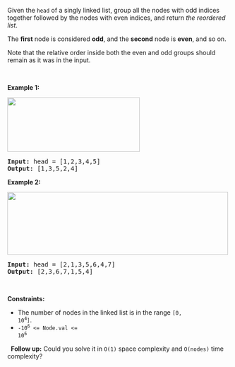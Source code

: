 Given the `` head `` of a singly linked list, group all the nodes with odd indices together followed by the nodes with even indices, and return _the reordered list_.

The __first__ node is considered __odd__, and the __second__ node is __even__, and so on.

Note that the relative order inside both the even and odd groups should remain as it was in the input.

&nbsp;

__Example 1:__

<img alt="" src="https://assets.leetcode.com/uploads/2021/03/10/oddeven-linked-list.jpg" style="width: 300px; height: 123px;"/>

<pre>
<strong>Input:</strong> head = [1,2,3,4,5]
<strong>Output:</strong> [1,3,5,2,4]
</pre>

__Example 2:__

<img alt="" src="https://assets.leetcode.com/uploads/2021/03/10/oddeven2-linked-list.jpg" style="width: 500px; height: 142px;"/>

<pre>
<strong>Input:</strong> head = [2,1,3,5,6,4,7]
<strong>Output:</strong> [2,3,6,7,1,5,4]
</pre>

&nbsp;

__Constraints:__

*   The number of nodes in the linked list is in the range <code>[0, 10<sup>4</sup>]</code>.
*   <code>-10<sup>6</sup> &lt;= Node.val &lt;= 10<sup>6</sup></code>

&nbsp;
__Follow up:__ Could you solve it in `` O(1) `` space complexity and `` O(nodes) `` time complexity?